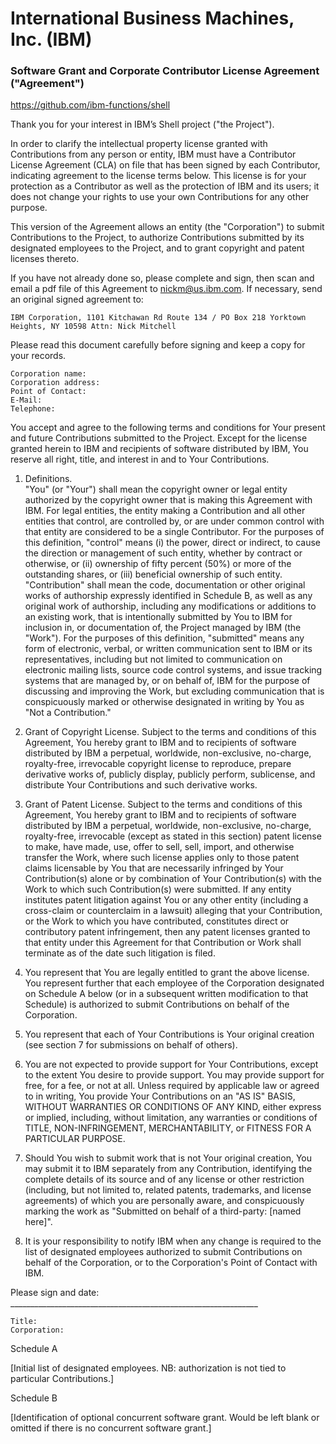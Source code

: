 # International Business Machines, Inc. (IBM)
### Software Grant and Corporate Contributor License Agreement ("Agreement")

https://github.com/ibm-functions/shell

Thank you for your interest in IBM’s Shell project ("the Project").

In order to clarify the intellectual property license granted with Contributions from any person or entity, IBM must have a Contributor License Agreement (CLA) on file that has been signed by each Contributor, indicating agreement to the license terms below. This license is for your protection as a Contributor as well as the protection of IBM and its users; it does not change your rights to use your own Contributions for any other purpose.

This version of the Agreement allows an entity (the "Corporation") to submit Contributions to the Project, to authorize Contributions submitted by its designated employees to the Project, and to grant copyright and patent licenses thereto.

If you have not already done so, please complete and sign, then scan and email a pdf file of this Agreement to nickm@us.ibm.com. If necessary, send an original signed agreement to:

    IBM Corporation, 1101 Kitchawan Rd Route 134 / PO Box 218 Yorktown Heights, NY 10598 Attn: Nick Mitchell

Please read this document carefully before signing and keep a copy for your records.

    Corporation name:
    Corporation address:
    Point of Contact:
    E-Mail:
    Telephone:

You accept and agree to the following terms and conditions for Your present and future Contributions submitted to the Project. Except for the license granted herein to IBM and recipients of software distributed by IBM, You reserve all right, title, and interest in and to Your Contributions.

1. Definitions.    
  "You" (or "Your") shall mean the copyright owner or legal entity authorized by the copyright owner that is making this Agreement with IBM. For legal entities, the entity making a Contribution and all other entities that control, are controlled by, or are under common control with that entity are considered to be a single Contributor. For the purposes of this definition, "control" means (i) the power, direct or indirect, to cause the direction or management of such entity, whether by contract or otherwise, or (ii) ownership of fifty percent (50%) or more of the outstanding shares, or (iii) beneficial ownership of such entity.    
  "Contribution" shall mean the code, documentation or other original works of authorship expressly identified in Schedule B, as well as any original work of authorship, including any modifications or additions to an existing work, that is intentionally submitted by You to IBM for inclusion in, or documentation of, the Project managed by IBM (the "Work"). For the purposes of this definition, "submitted" means any form of electronic, verbal, or written communication sent to IBM or its representatives, including but not limited to communication on electronic mailing lists, source code control systems, and issue tracking systems that are managed by, or on behalf of, IBM for the purpose of discussing and improving the Work, but excluding communication that is conspicuously marked or otherwise designated in writing by You as "Not a Contribution."

2. Grant of Copyright License. Subject to the terms and conditions of this Agreement, You hereby grant to IBM and to recipients of software distributed by IBM a perpetual, worldwide, non-exclusive, no-charge, royalty-free, irrevocable copyright license to reproduce, prepare derivative works of, publicly display, publicly perform, sublicense, and distribute Your Contributions and such derivative works.

3. Grant of Patent License. Subject to the terms and conditions of this Agreement, You hereby grant to IBM and to recipients of software distributed by IBM a perpetual, worldwide, non-exclusive, no-charge, royalty-free, irrevocable (except as stated in this section) patent license to make, have made, use, offer to sell, sell, import, and otherwise transfer the Work, where such license applies only to those patent claims licensable by You that are necessarily infringed by Your Contribution(s) alone or by combination of Your Contribution(s) with the Work to which such Contribution(s) were submitted. If any entity institutes patent litigation against You or any other entity (including a cross-claim or counterclaim in a lawsuit) alleging that your Contribution, or the Work to which you have contributed, constitutes direct or contributory patent infringement, then any patent licenses granted to that entity under this Agreement for that Contribution or Work shall terminate as of the date such litigation is filed.

4. You represent that You are legally entitled to grant the above license. You represent further that each employee of the Corporation designated on Schedule A below (or in a subsequent written modification to that Schedule) is authorized to submit Contributions on behalf of the Corporation.

5. You represent that each of Your Contributions is Your original creation (see section 7 for submissions on behalf of others).

6. You are not expected to provide support for Your Contributions, except to the extent You desire to provide support. You may provide support for free, for a fee, or not at all. Unless required by applicable law or agreed to in writing, You provide Your Contributions on an "AS IS" BASIS, WITHOUT WARRANTIES OR CONDITIONS OF ANY KIND, either express or implied, including, without limitation, any warranties or conditions of TITLE, NON-INFRINGEMENT, MERCHANTABILITY, or FITNESS FOR A PARTICULAR PURPOSE.

7. Should You wish to submit work that is not Your original creation, You may submit it to IBM separately from any Contribution, identifying the complete details of its source and of any license or other restriction (including, but not limited to, related patents, trademarks, and license agreements) of which you are personally aware, and conspicuously marking the work as "Submitted on behalf of a third-party: [named here]".

8. It is your responsibility to notify IBM when any change is required to the list of designated employees authorized to submit Contributions on behalf of the Corporation, or to the Corporation's Point of Contact with IBM.

Please sign and date: ______________________________________________________________

    Title:
    Corporation:

Schedule A

[Initial list of designated employees. NB: authorization is not tied to particular Contributions.]

Schedule B

[Identification of optional concurrent software grant. Would be left blank or omitted if there is no concurrent software grant.]

